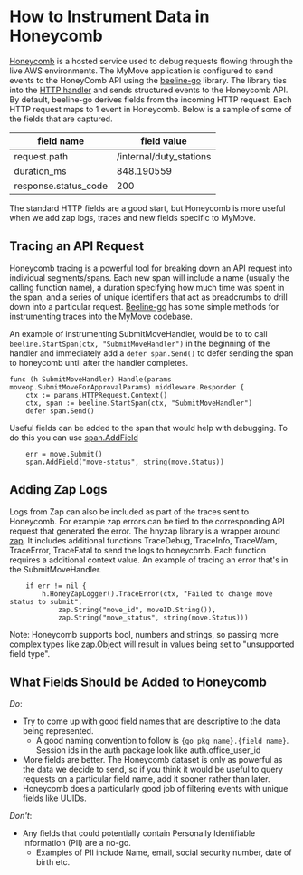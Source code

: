# How to Instrument Data in Honeycomb

[Honeycomb](https://honeycomb.io) is a hosted service used to debug requests flowing through the live AWS environments. The MyMove application is configured to send events to the HoneyComb API using the [beeline-go](https://docs.honeycomb.io/getting-data-in/beelines/go-beeline/) library. The library ties into the [HTTP handler](https://golang.org/pkg/net/http/#Handler) and sends structured events to the Honeycomb API. By default, beeline-go derives fields from the incoming HTTP request. Each HTTP request maps to 1 event in Honeycomb. Below is a sample of some of the fields that are captured.

| field name           | field value             |
|----------------------|-------------------------|
| request.path         | /internal/duty_stations |
| duration_ms          | 848.190559              |
| response.status_code | 200                     |

The standard HTTP fields are a good start, but Honeycomb is more useful when we add zap logs, traces and new fields specific to MyMove.

## Tracing an API Request

Honeycomb tracing is a powerful tool for breaking down an API request into individual segments/spans. Each new span will include a name (usually the calling function name), a duration specifying how much time was spent in the span, and a series of unique identifiers that act as breadcrumbs to drill down into a particular request. [Beeline-go](https://docs.honeycomb.io/getting-data-in/beelines/go-beeline/) has some simple methods for instrumenting traces into the MyMove codebase.

An example of instrumenting SubmitMoveHandler, would be to to call `beeline.StartSpan(ctx, "SubmitMoveHandler")` in the beginning of the handler and immediately add a `defer span.Send()` to defer sending the span to honeycomb until after the handler completes.

```golang
func (h SubmitMoveHandler) Handle(params moveop.SubmitMoveForApprovalParams) middleware.Responder {
    ctx := params.HTTPRequest.Context()
    ctx, span := beeline.StartSpan(ctx, "SubmitMoveHandler")
    defer span.Send()
```

Useful fields can be added to the span that would help with debugging. To do this you can use [span.AddField](https://github.com/honeycombio/beeline-go/blob/master/trace/trace.go#L173)

```golang
    err = move.Submit()
    span.AddField("move-status", string(move.Status))
```

## Adding Zap Logs

Logs from Zap can also be included as part of the traces sent to Honeycomb. For example zap errors can be tied to the corresponding API request that generated the error. The hnyzap library is a wrapper around [zap](https://github.com/uber-go/zap). It includes additional functions TraceDebug, TraceInfo, TraceWarn, TraceError, TraceFatal to send the logs to honeycomb. Each function requires a additional context value. An example of tracing an error that's in the SubmitMoveHandler.

```golang
    if err != nil {
        h.HoneyZapLogger().TraceError(ctx, "Failed to change move status to submit",
            zap.String("move_id", moveID.String()),
            zap.String("move_status", string(move.Status)))
```

Note: Honeycomb supports bool, numbers and strings, so passing more complex types like zap.Object will result in values being set to "unsupported field type".

## What Fields Should be Added to Honeycomb

_Do_:

* Try to come up with good field names that are descriptive to the data being represented.
  * A good naming convention to follow is `{go pkg name}.{field name}`. Session ids in the auth package look like auth.office_user_id
* More fields are better. The Honeycomb dataset is only as powerful as the data we decide to send, so if you think it would be useful to query requests on a particular field name, add it sooner rather than later.
* Honeycomb does a particularly good job of filtering events with unique fields like UUIDs.

_Don't_:

* Any fields that could potentially contain Personally Identifiable Information (PII) are a no-go.
  * Examples of PII include Name, email, social security number, date of birth etc.

